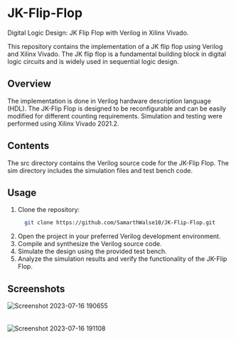 # JK-Flip-Flop
Digital Logic Design: JK Flip Flop with Verilog in Xilinx Vivado.    

This repository contains the implementation of a JK flip flop using Verilog and Xilinx Vivado. The JK flip flop is a fundamental building block in digital logic circuits and is widely used in sequential logic design.
## Overview
The implementation is done in Verilog hardware description language (HDL).
The JK-Flip Flop is designed to be reconfigurable and can be easily modified for different counting requirements.
Simulation and testing were performed using Xilinx Vivado 2021.2.
## Contents
The src directory contains the Verilog source code for the JK-Flip Flop.
The sim directory includes the simulation files and test bench code.
## Usage
1. Clone the repository: 
    ```bash
      git clone https://github.com/SamarthWalse10/JK-Flip-Flop.git
2. Open the project in your preferred Verilog development environment.
3. Compile and synthesize the Verilog source code.
4. Simulate the design using the provided test bench.
5. Analyze the simulation results and verify the functionality of the JK-Flip Flop.
## Screenshots
![Screenshot 2023-07-16 190655](https://github.com/SamarthWalse10/JK-Flip-Flop/assets/125689593/a6cd5571-05df-4661-9202-e14bafc42bc5)
<br/><br/><br/>
![Screenshot 2023-07-16 191108](https://github.com/SamarthWalse10/JK-Flip-Flop/assets/125689593/d9a1d8ea-ade6-4a8d-936b-c25c7bde3008)
